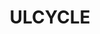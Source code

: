 ---
inv_num: 2019-056
add_credit:
url: 2019-056-ulcycle
title: ULCYCLE
year: '2019'
display_year: '2019'
medium: IQDemy Premium UV ink on IKEA LINNMON table tops
dims: 118 x 59
pitch:
ps:
live_url:
youtube:
related_code:
subheading:
download:
commission:
related:
layout: things-i-made
---